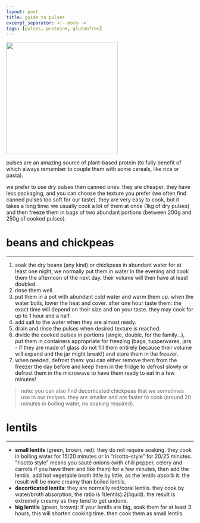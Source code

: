 ```yaml
---
layout: post
title: guide to pulses
excerpt_separator: <!--more-->
tags: [pulses, protein+, glutenfree]
---
```


<img src="../../../images/pulses-square.jpg" width="300">

<!--more-->

pulses are an amazing source of plant-based protein (to fully benefit of which always remember to couple them with some cereals, like rice or pasta).

we prefer to use dry pulses then canned ones: they are cheaper, they have less packaging, and you can choose the texture you prefer (we often find canned pulses too soft for our taste). they are very easy to cook, but it takes a long time: we usually cook a lot of them at once (1kg of dry pulses) and then freeze them in bags of two abundant portions (between 200g and 250g of cooked pulses).

# beans and chickpeas
---

1. soak the dry beans (any kind) or chickpeas in abundant water for at least one night, we normally put them in water in the evening and cook them the afternoon of the next day. their volume will then have at least doubled.
2. rinse them well.
3. put them in a pot with abundant cold water and warm them up. when the water boils, lower the heat and cover. after one hour taste them: the exact time will depend on their size and on your taste. they may cook for up to 1 hour and a half.
4. add salt to the water when they are almost ready.
5. drain and rinse the pulses when desired texture is reached.
6. divide the cooked pulses in portions (single, double, for the family…), put them in containers appropriate for freezing (bags, tupperwares, jars - if they are made of glass do not fill them entirely because their volume will expand and the jar might break!) and store them in the freezer.
7. when needed, defrost them: you can either remove them from the freezer the day before and keep them in the fridge to defrost slowly or defrost them in the microwave to have them ready to eat in a few minutes!
> note: you can also find decorticated chickpeas that we sometimes use in our recipes. they are smaller and are faster to cook (around 20 minutes in boiling water, no soaking required).

# lentils
---

- **small lentils** (green, brown, red): they do not require soaking. they cook in boiling water for 15/20 minutes or in “risotto-style” for 20/25 minutes. “risotto style” means you sauté onions (with chili pepper, celery and carrots if you have them and like them) for a few minutes, then add the lentils. add hot vegetable broth little by little, as the lentils absorb it. the result will be more creamy than boiled lentils.
- **decorticated lentils**: they are normally red/coral lentils. they cook by water/broth absorption, the ratio is 1(lentils):2(liquid). the result is extremely creamy as they tend to get undone.
- **big lentils** (green, brown): if your lentils are big, soak them for at least 3 hours, this will shorten cooking time. then cook them as small lentils.

